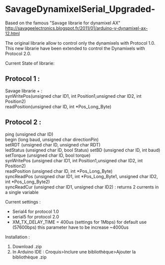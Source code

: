 # SavageDynamixelSerial_Upgraded-

Based on the famous "Savage librarie for dynamixel AX" http://savageelectronics.blogspot.fr/2011/01/arduino-y-dynamixel-ax-12.html 

The original librarie allow to control only the dynamixels with Protocol 1.0. This new librarie have been extended to control the Dynamixels with Protocol 2.0. 

Current State of librarie:   
## Protocol 1 :   
Savage librarie + :  
synWritePos(unsigned char ID1, int Position1,unsigned char ID2, int Position2)  
readPosition(unsigned char ID, int *Pos_Long_Byte)

## Protocol 2 :    
ping (unsigned char ID)   
begin (long baud, unsigned char directionPin)  
setRDT (unsigned char ID, unsigned char RDT)  
ledStatus (unsigned char ID, bool Status)
setBD (unsigned char ID, int baud)  
setTorque (unsigned char ID, bool torque)  
synWritePos (unsigned char ID1, int Position1,unsigned char ID2, int Position2)  
readPosition (unsigned char ID, int *Pos_Long_Byte)  
syncReadPos (unsigned char ID1, int *Pos_Long_Byte1, unsigned char ID2, int *Pos_Long_Byte2)   
syncReadCur (unsigned char ID1, unsigned char ID2) : returns 2 currents in a single variable
  
  


Current settings : 
- Serial4 for protocol 1.0 
- serial5 for protocol 2.0 
- XM_TX_DELAY_TIME = 400us (settings for 1Mbps) for default use (57600bps) this parameter have to be increase ~4000us


Installation : 
1) Download .zip
2) In Arduino IDE : Croquis>Inclure une bibliothèque>Ajouter la bibliothèque .zip
